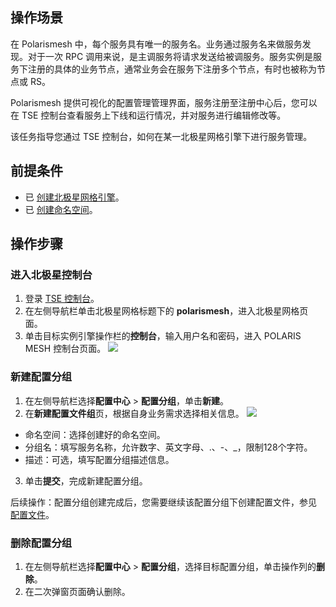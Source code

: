  ## 操作场景

在 Polarismesh 中，每个服务具有唯一的服务名。业务通过服务名来做服务发现。对于一次 RPC 调用来说，是主调服务将请求发送给被调服务。服务实例是服务下注册的具体的业务节点，通常业务会在服务下注册多个节点，有时也被称为节点或 RS。

Polarismesh 提供可视化的配置管理管理界面，服务注册至注册中心后，您可以在 TSE 控制台查看服务上下线和运行情况，并对服务进行编辑修改等。

该任务指导您通过 TSE 控制台，如何在某一北极星网格引擎下进行服务管理。

## 前提条件

- 已 [创建北极星网格引擎](https://cloud.tencent.com/document/product/1364/61430)。
- 已 [创建命名空间](https://cloud.tencent.com/document/product/1364/61426)。

## 操作步骤

### 进入北极星控制台

1. 登录 [TSE 控制台](https://console.cloud.tencent.com/tse)。
2. 在左侧导航栏单击北极星网格标题下的 **polarismesh**，进入北极星网格页面。
3. 单击目标实例引擎操作栏的**控制台**，输入用户名和密码，进入 POLARIS MESH 控制台页面。
   ![](https://qcloudimg.tencent-cloud.cn/raw/2b2e6f7cd376f1dd5ba9c440c0fdf3c6.png)

### 新建配置分组

1. 在左侧导航栏选择**配置中心** > **配置分组**，单击**新建**。
2. 在**新建配置文件组**页，根据自身业务需求选择相关信息。
   ![](https://qcloudimg.tencent-cloud.cn/raw/25ffa1ed0badae7d0e2fad3120a163be.png)
  
  -  命名空间：选择创建好的命名空间。
  -  分组名：填写服务名称，允许数字、英文字母、.、-、\_，限制128个字符。
  -  描述：可选，填写配置分组描述信息。

3. 单击**提交**，完成新建配置分组。

后续操作：配置分组创建完成后，您需要继续该配置分组下创建配置文件，参见 [配置文件](https://cloud.tencent.com/document/product/1364/61436)。

### 删除配置分组

1. 在左侧导航栏选择**配置中心** > **配置分组**，选择目标配置分组，单击操作列的**删除**。
2. 在二次弹窗页面确认删除。

